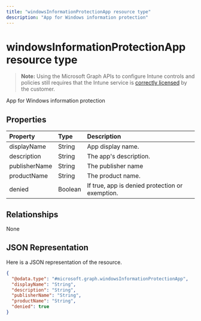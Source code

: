 ---title: "windowsInformationProtectionApp resource type"description: "App for Windows information protection"---# windowsInformationProtectionApp resource type

> **Note:** Using the Microsoft Graph APIs to configure Intune controls and policies still requires that the Intune service is [correctly licensed](https://go.microsoft.com/fwlink/?linkid=839381) by the customer.

App for Windows information protection
## Properties
|Property|Type|Description|
|:---|:---|:---|
|displayName|String|App display name.|
|description|String|The app's description.|
|publisherName|String|The publisher name|
|productName|String|The product name.|
|denied|Boolean|If true, app is denied protection or exemption.|

## Relationships
None
## JSON Representation
Here is a JSON representation of the resource.
<!-- {
  "blockType": "resource",
  "@odata.type": "microsoft.graph.windowsInformationProtectionApp"
}
-->
``` json
{
  "@odata.type": "#microsoft.graph.windowsInformationProtectionApp",
  "displayName": "String",
  "description": "String",
  "publisherName": "String",
  "productName": "String",
  "denied": true
}
```



